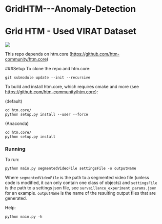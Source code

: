 # GridHTM---Anomaly-Detection

# Grid HTM - Used VIRAT Dataset
![](clip.gif)

This repo depends on htm.core (https://github.com/htm-community/htm.core)

###Setup
To clone the repo and htm.core:
```commandline
git submodule update --init --recursive
```
To build and install htm.core, which requires cmake and more (see https://github.com/htm-community/htm.core):

(default)
```commandline
cd htm.core/
python setup.py install --user --force
```
(Anaconda)
```commandline
cd htm.core/
python setup.py install
```
### Running
To run:
```commandline
python main.py segmentedVideoFile settingsFile -o outputName
```
Where `segmentedVideoFile` is the path to a segmented video file (unless code is modified, it can only contain one class of objects) and
`settingsFile` is the path to a settings json file, see `surveillance_experiment_params.json` for an example.
`outputName` is the name of the resulting output files that are generated.


Help:
```commandline
python main.py -h
```
